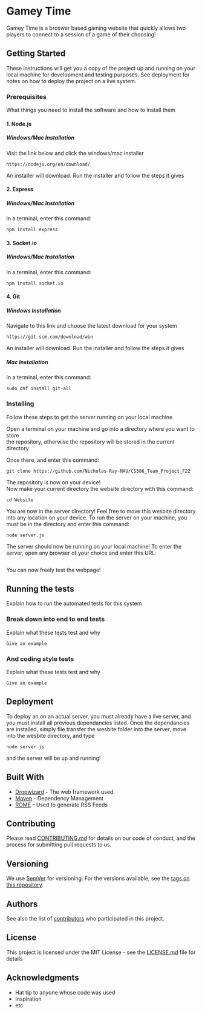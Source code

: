 # Gamey Time

Gamey Time is a broswer based gaming website that quickly allows two players to connect to a session of a game of their choosing!

## Getting Started

These instructions will get you a copy of the project up and running on your local machine for development and testing purposes. See deployment for notes on how to deploy the project on a live system.

### Prerequisites

What things you need to install the software and how to install them


#### 1. Node.js

##### Windows/Mac Installation

Visit the link below and click the windows/mac installer
```
https://nodejs.org/en/download/
```
An installer will download. Run the installer and follow the steps it gives


#### 2. Express

##### Windows/Mac Installation

In a terminal, enter this command:
```
npm install express
```


#### 3. Socket.io

##### Windows/Mac Installation
In a terminal, enter this command:
```
npm install socket.io
```


#### 4. Git

##### Windows Installation
Navigate to this link and choose the latest download for your system
```
https://git-scm.com/download/win
```
An installer will download. Run the installer and follow the steps it gives
  

##### Mac Installation
In a terminal, enter this command:
```
sudo dnf install git-all
```


### Installing

Follow these steps to get the server running on your local machine

Open a terminal on your machine and go into a directory where you want to store  
the repository, otherwise the repository will be stored in the current directory  
  
Once there, and enter this command:
```
git clone https://github.com/Nicholas-Ray-NAU/CS386_Team_Project_F22
```
The repository is now on your device!  
Now make your current directory the website directory with this command:
```
cd Website
```
You are now in the server directory! Feel free to move this wesbite directory into any location on your device.
To run the server on your machine, you must be in the directory and enter this command:
```
node server.js
```
The server should now be running on your local machine!
To enter the server, open any browser of your choice and enter this URL:
```

```
You can now freely test the webpage!


## Running the tests

Explain how to run the automated tests for this system

### Break down into end to end tests

Explain what these tests test and why

```
Give an example
```

### And coding style tests

Explain what these tests test and why

```
Give an example
```

## Deployment

To deploy an on an actual server, you must already have a live server, and you must install all previous dependancies listed.
Once the dependancies are installed, simply file transfer the wesbite folder into the server, move into the wesbite directory,
and type
```
node server.js
```
and the server will be up and running!
  
  
## Built With

* [Dropwizard](http://www.dropwizard.io/1.0.2/docs/) - The web framework used
* [Maven](https://maven.apache.org/) - Dependency Management
* [ROME](https://rometools.github.io/rome/) - Used to generate RSS Feeds

## Contributing

Please read [CONTRIBUTING.md](https://gist.github.com/PurpleBooth/b24679402957c63ec426) for details on our code of conduct, and the process for submitting pull requests to us.

## Versioning

We use [SemVer](http://semver.org/) for versioning. For the versions available, see the [tags on this repository](https://github.com/your/project/tags). 

## Authors

See also the list of [contributors](https://github.com/your/project/contributors) who participated in this project.

## License

This project is licensed under the MIT License - see the [LICENSE.md](LICENSE.md) file for details

## Acknowledgments

* Hat tip to anyone whose code was used
* Inspiration
* etc

